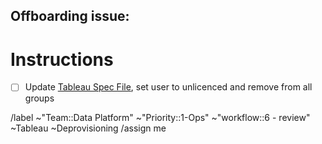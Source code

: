 Offboarding issue: 
 - 

# Instructions

- [ ]  Update [Tableau Spec File](https://gitlab.com/gitlab-data/analytics/-/blob/master/extract/tableau_con_man_config/src/specification.yml), set user to unlicenced and remove from all groups

/label ~"Team::Data Platform" ~"Priority::1-Ops" ~"workflow::6 - review" ~Tableau ~Deprovisioning 
/assign me
